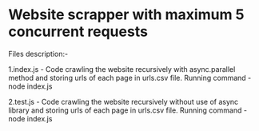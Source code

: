 # Website scrapper with maximum 5 concurrent requests

Files description:-

1.index.js - Code crawling the website recursively with async.parallel method and storing urls of each page in urls.csv file.
Running command - node index.js

2.test.js - Code crawling the website recursively without use of async library and storing urls of each page in urls.csv file.
Running command - node index.js
